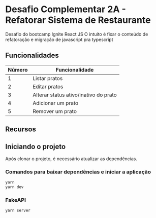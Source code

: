 # Desafio Complementar 2A - Refatorar Sistema de Restaurante

Desafio do bootcamp Ignite React JS
O intuito é fixar o conteúdo de refatoração e migração de javascript pra typescript

## Funcionalidades

| Número | Funcionalidade |
| - | - |
| 1 | Listar pratos |
| 2 | Editar pratos |
| 3 | Alterar status ativo/inativo do prato |
| 4 | Adicionar um prato |
| 5 | Remover um prato |

## Recursos

## Iniciando o projeto

Após clonar o projeto, é necessário atualizar as dependências.

### Comandos para baixar dependências e iniciar a aplicação

```bash
yarn
yarn dev
```

### FakeAPI

```bash
yarn server
```
